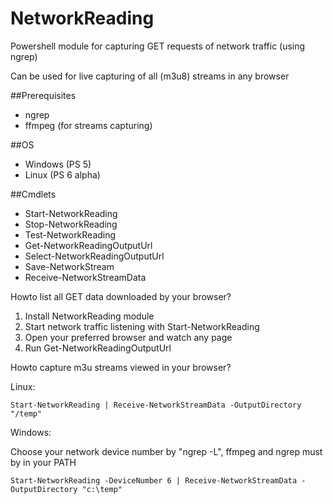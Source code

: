 # NetworkReading
Powershell module for capturing GET requests of network traffic (using ngrep)

Can be used for live capturing of all (m3u8) streams in any browser

##Prerequisites
- ngrep
- ffmpeg (for streams capturing)

##OS
- Windows (PS 5)
- Linux (PS 6 alpha)

##Cmdlets
- Start-NetworkReading
- Stop-NetworkReading
- Test-NetworkReading
- Get-NetworkReadingOutputUrl
- Select-NetworkReadingOutputUrl
- Save-NetworkStream
- Receive-NetworkStreamData


Howto list all GET data downloaded by your browser?

1. Install NetworkReading module
2. Start network traffic listening with Start-NetworkReading 
3. Open your preferred browser and watch any page
4. Run Get-NetworkReadingOutputUrl 


Howto capture m3u streams viewed in your browser?

Linux:

    Start-NetworkReading | Receive-NetworkStreamData -OutputDirectory "/temp"

Windows: 

Choose your network device number by "ngrep -L", ffmpeg and ngrep must by in your PATH

    Start-NetworkReading -DeviceNumber 6 | Receive-NetworkStreamData -OutputDirectory "c:\temp"

    
    
    
    